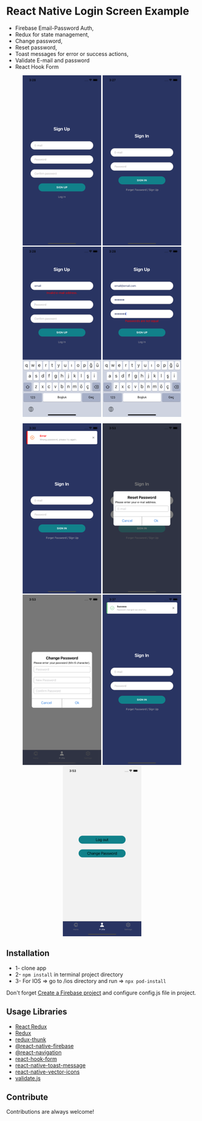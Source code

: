 # React Native Login Screen Example

-  Firebase Email-Password Auth,
-  Redux for state management,
-  Change password,
-  Reset password,
-  Toast messages for error or success actions,
-  Validate E-mail and password
-  React Hook Form

<p align="center">
<img src="screenshots/signUp.png" alt="alt text" width="207" height="448">
<img src="screenshots/signIn.png" alt="alt text"  width="207" height="448">
  
  <img src="screenshots/invalidEmail.png" alt="alt text"  width="207" height="448">
  <img src="screenshots/password_1.png" alt="alt text"  width="207" height="448">
  </p>
  <p align="center">
  <img src="screenshots/password_2.png" alt="alt text" width="207" height="448">
  <img src="screenshots/resetPassword.png" alt="alt text" width="207" height="448">
  <img src="screenshots/changePassword.png" alt="alt text" width="207" height="448">
  <img src="screenshots/toastMessage.png" alt="alt text" width="207" height="448">
  <img src="screenshots/profileScreen.png" alt="alt text" width="207" height="448">
  </p>


## Installation

- 1- clone app
- 2- `npm install` in terminal project directory
- 3- For IOS => go to /ios directory and run  => `npx pod-install`

Don't forget [Create a Firebase project](https://console.firebase.google.com) and configure config.js file in project.

## Usage Libraries

* [React Redux](https://github.com/reduxjs/react-redux)
* [Redux](https://github.com/reduxjs/redux)
* [redux-thunk](https://github.com/reduxjs/redux-thunk)
* [@react-native-firebase](https://rnfirebase.io/)
* [@react-navigation](https://reactnavigation.org/)
* [react-hook-form](https://react-hook-form.com/)
* [react-native-toast-message](https://github.com/calintamas/react-native-toast-message#readme)
* [react-native-vector-icons](https://github.com/oblador/react-native-vector-icons)
* [validate.js](https://validatejs.org/)

## Contribute

Contributions are always welcome!
